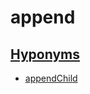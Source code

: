 append
======

[Hyponyms][]
------
* [appendChild](/A/appendChild.md)

[hyponyms]:  https://en.wiktionary.org/wiki/hyponym
    "words that are more specific than a given word"
